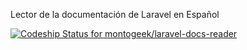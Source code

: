Lector de la documentación de Laravel en Español

[ ![Codeship Status for montogeek/laravel-docs-reader](https://codeship.com/projects/38c1ea00-49ce-0132-8cc7-7ac1f13cf35d/status)](https://codeship.com/projects/46179)
